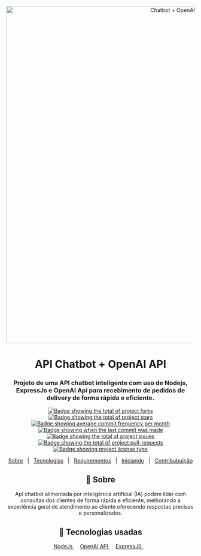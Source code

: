 <div align="center" id="top">
  <img src="" width="900" alt="Chatbot + OpenAI API" />

<div align="center">
  <h1>API Chatbot + OpenAI API</h1>
  <h3>
    Projeto de uma API chatbot inteligente com uso de Nodejs, ExpressJs e OpenAI Api para recebimento de pedidos de delivery de forma rápida e eficiente.
  </h3>
</div>

<p align="center">
  <a href="https://github.com/mrcomputer2018/CHATBOT/forks" target="_blank">
    <img 
    src="https://img.shields.io/github/forks/mrcomputer2018/CHATBOT?" 
    alt="Badge showing the total of project forks"/>
  </a>

  <a href="https://github.com/mrcomputer2018/CHATBOTTCC/stargazers" target="_blank">
    <img src="https://img.shields.io/github/stars/mrcomputer2018/CHATBOT?" alt="Badge showing the total of project stars"/>
  </a>

  <a href="https://github.com/mrcomputer2018/CHATBOT/commits/main" target="_blank">
    <img src="https://img.shields.io/github/commit-activity/m/mrcomputer2018/CHATBOT?" alt="Badge showing average commit frequency per month"/>
  </a>

  <a href="https://github.com/mrcomputer2018/CHATBOT/commits/main" target="_blank">
    <img src="https://img.shields.io/github/last-commit/mrcomputer2018/CHATBOT?" alt="Badge showing when the last commit was made"/>
  </a>

  <a href="https://github.com/mrcomputer2018/CHATBOT/issues" target="_blank">
    <img src="https://img.shields.io/github/issues/mrcomputer2018/CHATBOT?" alt="Badge showing the total of project issues"/>
  </a>

  <a href="https://github.com/mrcomputer2018/CHATBOT/pulls" target="_blank">
    <img src="https://img.shields.io/github/issues-pr/mrcomputer2018/CHATBOT?" alt="Badge showing the total of project pull-requests"/>
  </a>

  <a href="https://github.com/mrcomputer2018/CHATBOT/blob/master/LICENSE.md" target="_blank">
    <img alt="Badge showing project license type" src="https://img.shields.io/github/license/mrcomputer2018/CHATBOT?color=f85149">
  </a>
</p>

<p align="center">
  <a href="#dart-about">Sobre</a> &#xa0; | &#xa0;
  <a href="#rocket-main-technologies">Tecnologias</a> &#xa0; | &#xa0;
  <a href="#white_check_mark-requirements">Requirementos</a> &#xa0; | &#xa0;
  <a href="#checkered_flag-starting">Iniciando</a> &#xa0; | &#xa0;
  <a href="https://github.com/maurodesouza/profile-readme-generator/blob/main/.github/CONTRIBUTING.md">Contribubuição</a>
</p>

## :dart: Sobre ##

Api chatbot alimentada por inteligência artificial (IA) podem lidar com consultas dos clientes de forma rápida e eficiente, melhorando a experiência geral de atendimento ao cliente oferecendo respostas precisas e personalizadas.


## :rocket: Tecnologias usadas ##

<a href="https://nodejs.org">
    NodeJs
</a> &#xa0; &#xa0;

<a href="https://openai.com/index/openai-api">
    OpenAI API
</a> &#xa0; &#xa0;

<a href="https://expressjs.com/pt-br/">
    ExpressJS
</a> &#xa0; &#xa0;

###